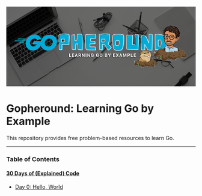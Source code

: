 ![project cover](./images/p-cover.png)

# Gopheround: Learning Go by Example
This repository provides free problem-based resources to learn Go.

---

### Table of Contents

#### [30 Days of (Explained) Code](https://github.com/caiomarte/go/tree/main/30doec)
- [Day 0: Hello, World]()
